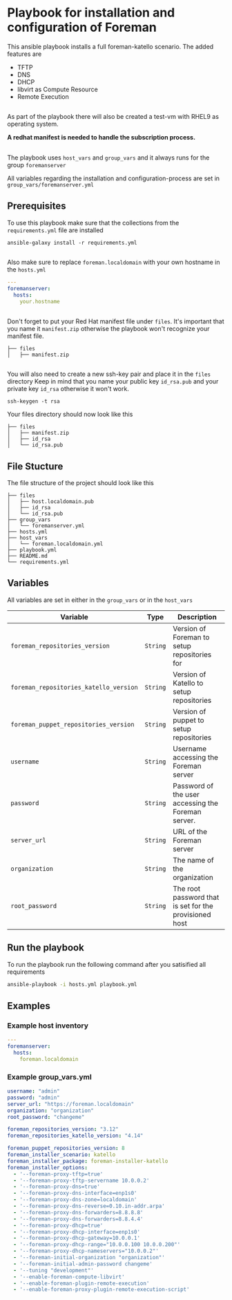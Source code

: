 # Playbook for installation and configuration of Foreman

This ansible playbook installs a full foreman-katello scenario. The added features are 
- TFTP
- DNS
- DHCP
- libvirt as Compute Resource
- Remote Execution

##
As part of the playbook there will also be created a test-vm with RHEL9 as operating system.
 
**A redhat manifest is needed to handle the subscription process.**

##

The playbook uses `host_vars` and `group_vars` and it always runs for the group `foremanserver`


All variables regarding the installation and configuration-process are set in `group_vars/foremanserver.yml`

## Prerequisites

To use this playbook make sure that the collections from the `requirements.yml` file are installed


```
ansible-galaxy install -r requirements.yml
```
##
Also make sure to replace `foreman.localdomain` with your own hostname in the `hosts.yml`

```yaml
---
foremanserver:
  hosts:
    your.hostname
```
##
Don't forget to put your Red Hat manifest file under `files`. It's important that you name it `manifest.zip` otherwise the playbook won't recognize your manifest file.

```
├── files
│   ├── manifest.zip
```
##
You will also need to create a new ssh-key pair and place it in the `files` directory
Keep in mind that you name your public key `id_rsa.pub` and your private key `id_rsa` otherwise it won't work.
```
ssh-keygen -t rsa
```

Your files directory should now look like this

```
├── files
│   ├── manifest.zip
│   ├── id_rsa
│   └── id_rsa.pub
```

## File Stucture 

The file structure of the project should look like this

```
├── files
│   ├── host.localdomain.pub
│   ├── id_rsa
│   └── id_rsa.pub
├── group_vars
│   └── foremanserver.yml
├── hosts.yml
├── host_vars
│   └── foreman.localdomain.yml
├── playbook.yml
├── README.md
└── requirements.yml

```


## Variables

All variables are set in either in the `group_vars` or in the `host_vars`

| Variable | Type  | Description |
| ---------| ----- | ---------|
| `foreman_repositories_version` | `String` | Version of Foreman to setup repositories for |
| `foreman_repositories_katello_version` | `String` | Version of Katello to setup repositories |
| `foreman_puppet_repositories_version` | `String` | Version of puppet to setup repositories |
| `username`      | `String` | Username accessing the Foreman server |
| `password`      | `String` | Password of the user accessing the Foreman server. |
| `server_url`    | `String` | URL of the Foreman server |
| `organization`  | `String` | The name of the organization |
| `root_password` | `String` | The root password that is set for the provisioned host |

## Run the playbook

To run the playbook run the following command after you satisified all requirements

```bash
ansible-playbook -i hosts.yml playbook.yml
```

## Examples

### Example host inventory
```yaml
---
foremanserver:
  hosts:
    foreman.localdomain
```

### Example group_vars.yml

```yaml
username: "admin"
password: "admin"
server_url: "https://foreman.localdomain"
organization: "organization"
root_password: "changeme"

foreman_repositories_version: "3.12"
foreman_repositories_katello_version: "4.14"                                                                                                                                                  

foreman_puppet_repositories_version: 8
foreman_installer_scenario: katello
foreman_installer_package: foreman-installer-katello
foreman_installer_options:
  - '--foreman-proxy-tftp=true'
  - '--foreman-proxy-tftp-servername 10.0.0.2'
  - '--foreman-proxy-dns=true'
  - '--foreman-proxy-dns-interface=enp1s0'
  - '--foreman-proxy-dns-zone=localdomain'
  - '--foreman-proxy-dns-reverse=0.10.in-addr.arpa'
  - '--foreman-proxy-dns-forwarders=8.8.8.8'
  - '--foreman-proxy-dns-forwarders=8.8.4.4'
  - '--foreman-proxy-dhcp=true'
  - '--foreman-proxy-dhcp-interface=enp1s0'
  - '--foreman-proxy-dhcp-gateway=10.0.0.1'
  - '--foreman-proxy-dhcp-range="10.0.0.100 10.0.0.200"'
  - '--foreman-proxy-dhcp-nameservers="10.0.0.2"'
  - '--foreman-initial-organization "organization"'
  - '--foreman-initial-admin-password changeme'
  - '--tuning "development"'
  - '--enable-foreman-compute-libvirt'
  - '--enable-foreman-plugin-remote-execution'
  - '--enable-foreman-proxy-plugin-remote-execution-script'


```

